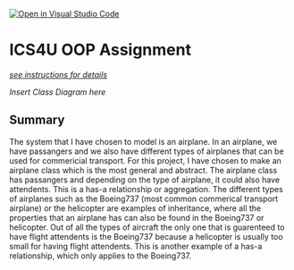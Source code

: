 [![Open in Visual Studio Code](https://classroom.github.com/assets/open-in-vscode-c66648af7eb3fe8bc4f294546bfd86ef473780cde1dea487d3c4ff354943c9ae.svg)](https://classroom.github.com/online_ide?assignment_repo_id=9253749&assignment_repo_type=AssignmentRepo)
# ICS4U OOP Assignment

[*see instructions for details*](Instructions.md)

*Insert Class Diagram here*  

## Summary

The system that I have chosen to model is an airplane. In an airplane, we have passangers and we also have different types of airplanes that can be used for commericial transport. For this project, I have chosen to make an airplane class which is the most general and abstract. The airplane class has passangers and depending on the type of airplane, it could also have attendents. This is a has-a relationship or aggregation. The different types of airplanes such as the Boeing737 (most common commerical transport airplane) or the helicopter are examples of inheritance, where all the properties that an airplane has can also be found in the Boeing737 or helicopter. Out of all the types of aircraft the only one that is guarenteed to have flight attendents is the Boeing737 because a helicopter is usually too small for having flight attendents. This is another example of a has-a relationship, which only applies to the Boeing737. 
